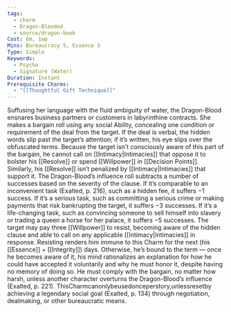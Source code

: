 ```yaml
---
tags:
  - charm
  - Dragon-Blooded
  - source/dragon-book
Cost: 6m, 1wp
Mins: Bureaucracy 5, Essence 3
Type: Simple
Keywords:
  - Psyche
  - Signature (Water)
Duration: Instant
Prerequisite Charms:
  - "[[Thoughtful Gift Technique]]"
---
```

Suffusing her language with the fluid ambiguity of water, the Dragon-Blood ensnares business partners or customers in labyrinthine contracts. She makes a bargain roll using any social Ability, concealing one condition or requirement of the deal from the target. If the deal is verbal, the hidden words slip past the target’s attention; if it’s written, his eye slips over the obfuscated terms. Because the target isn’t consciously aware of this part of the bargain, he cannot call on [[Intimacy|Intimacies]] that oppose it to bolster his [[Resolve]] or spend [[Willpower]] in [[Decision Points]]. Similarly, his [[Resolve]] isn’t penalized by [[Intimacy|Intimacies]] that support it. The Dragon-Blood’s influence roll subtracts a number of successes based on the severity of the clause. If it’s comparable to an inconvenient task (Exalted, p. 216), such as a hidden fee, it suffers −1 success. If it’s a serious task, such as committing a serious crime or making payments that risk bankrupting the target, it suffers −3 successes. If it’s a life-changing task, such as convincing someone to sell himself into slavery or trading a queen a horse for her palace, it suffers −5 successes. The target may pay three [[Willpower]] to resist, becoming aware of the hidden clause and able to call on any applicable [[Intimacy|Intimacies]] in response. Resisting renders him immune to this Charm for the next (his [[Essence]] + [[Integrity]]) days. Otherwise, he’s bound to the term — once he becomes aware of it, his mind rationalizes an explanation for how he could have accepted it voluntarily and why he must honor it, despite having no memory of doing so. He must comply with the bargain, no matter how harsh, unless another character overturns the Dragon-Blood’s influence (Exalted, p. 221). ThisCharmcanonlybeusedonceperstory,unlessresetby achieving a legendary social goal (Exalted, p. 134) through negotiation, dealmaking, or other bureaucratic means.